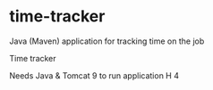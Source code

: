 # time-tracker
Java (Maven) application for tracking time on the job

Time tracker

Needs Java & Tomcat 9 to run application
H
4
